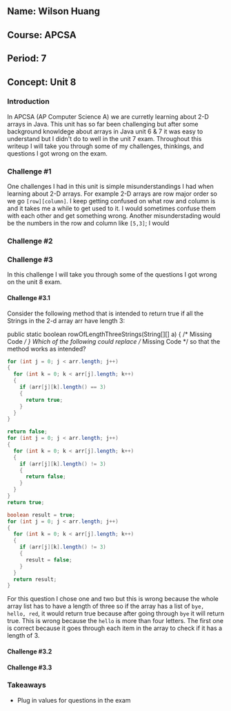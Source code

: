 ## Name: Wilson Huang
## Course: APCSA
## Period: 7
## Concept: Unit 8

### Introduction
In APCSA (AP Computer Science A) we are curretly learning about 2-D arrays in Java. This unit has so far been challenging but after some background knowldege about arrays in Java unit 6 & 7 it was easy to understand but I didn't do to well in the unit 7 exam. Throughout this writeup I will take you through some of my challenges, thinkings, and questions I got wrong on the exam. 

### Challenge #1
One challenges I had in this unit is simple misunderstandings I had when learning about 2-D arrays. For example 2-D arrays are row major order so we go `[row][column]`. I keep getting confused on what row and column is and it takes me a while to get used to it. I would sometimes confuse them with each other and get something wrong. Another misunderstading would be the numbers in the row and column like `[5,3]`; I would  

### Challenge #2

### Challenge #3
In this challenge I will take you through some of the questions I got wrong on the unit 8 exam.
#### Challenge #3.1
Consider the following method that is intended to return true if all the Strings in the 2-d array arr have length 3:

public static boolean rowOfLengthThreeStrings(String[][] a) 
{
  /* Missing Code */
}
Which of the following could replace /* Missing Code */ so that the method works as intended?
```Java
for (int j = 0; j < arr.length; j++) 
{
  for (int k = 0; k < arr[j].length; k++) 
  {
    if (arr[j][k].length() == 3) 
    {
      return true;
    }
  }
}
```
```Java
return false; 
for (int j = 0; j < arr.length; j++) 
{
  for (int k = 0; k < arr[j].length; k++) 
  {
    if (arr[j][k].length() != 3) 
    {
      return false;
    }
  }
}
return true;
```
```Java
boolean result = true;
for (int j = 0; j < arr.length; j++) 
{
  for (int k = 0; k < arr[j].length; k++) 
  {
    if (arr[j][k].length() != 3) 
    {
      result = false;
    }
  }
  return result;
}
```
For this question I chose one and two but this is wrong because the whole array list has to have a length of three so if the array has a list of `bye, hello, red`, it would return true because after going through `bye` it will return true. This is wrong because the `hello` is more than four letters. The first one is correct because it goes through each item in the array to check if it has a length of 3.
#### Challenge #3.2

#### Challenge #3.3

### Takeaways
* Plug in values for questions in the exam
